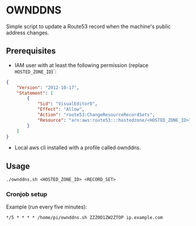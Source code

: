# OWNDDNS

Simple script to update a Route53 record when the machine's public address changes.

## Prerequisites

- IAM user with at least the following permission (replace `HOSTED_ZONE_ID`)`:

```json
{
    "Version": "2012-10-17",
    "Statement": [
        {
            "Sid": "VisualEditor0",
            "Effect": "Allow",
            "Action": "route53:ChangeResourceRecordSets",
            "Resource": "arn:aws:route53:::hostedzone/<HOSTED_ZONE_ID>"
        }
    ]
}
```

- Local aws cli installed with a profile called ownddns.


## Usage

```shell
./ownddns.sh <HOSTED_ZONE_ID> <RECORD_SET>
```

### Cronjob setup

Example (run every five minutes):

```shell
*/5 * * * * /home/pi/ownddns.sh ZZZ0D1ZW2ZTOP ip.example.com
```
